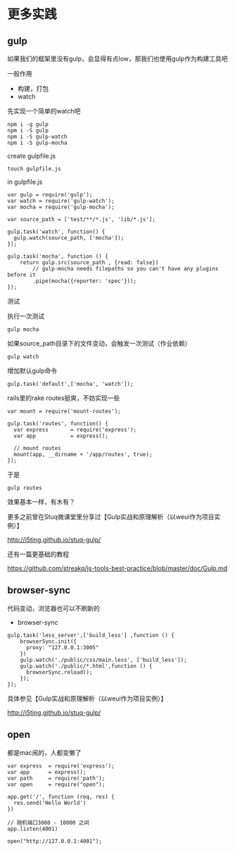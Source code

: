 # 更多实践
## gulp

如果我们的框架里没有gulp，会显得有点low，那我们也使用gulp作为构建工具吧

一般作用

- 构建，打包
- watch

先实现一个简单的watch吧

```
npm i -g gulp
npm i -S gulp
npm i -S gulp-watch
npm i -S gulp-mocha
```

create gulpfile.js

```
touch gulpfile.js
```

in gulpfile.js

```
var gulp = require('gulp');
var watch = require('gulp-watch');
var mocha = require('gulp-mocha');

var source_path = ['test/**/*.js', 'lib/*.js'];

gulp.task('watch', function() {
  gulp.watch(source_path, ['mocha']);
});

gulp.task('mocha', function () {
    return gulp.src(source_path , {read: false})
        // gulp-mocha needs filepaths so you can't have any plugins before it 
        .pipe(mocha({reporter: 'spec'}));
});
```

测试

执行一次测试
```
gulp mocha
```

如果source_path目录下的文件变动，会触发一次测试（作业依赖）

```
gulp watch
```

增加默认gulp命令

```
gulp.task('default',['mocha', 'watch']);
```

rails里的rake routes挺爽，不妨实现一些

```
var mount = require('mount-routes');

gulp.task('routes', function() {
  var express       = require('express');
  var app           = express();
  
  // mount routes
  mount(app, __dirname + '/app/routes', true);
});
```

于是

```
gulp routes
```

效果基本一样，有木有？

更多之前曾在Stuq微课堂里分享过【Gulp实战和原理解析（以weui作为项目实例）】

http://i5ting.github.io/stuq-gulp/

还有一篇更基础的教程

https://github.com/streakq/js-tools-best-practice/blob/master/doc/Gulp.md

## browser-sync

代码变动，浏览器也可以不刷新的

- browser-sync

```
gulp.task('less_server',['build_less'] ,function () {
    browserSync.init({
      proxy: "127.0.0.1:3005"
    })
    gulp.watch('./public/css/main.less', ['build_less']);
    gulp.watch('./public/*.html',function () {
      browserSync.reload();
    });
});
```

具体参见【Gulp实战和原理解析（以weui作为项目实例）】

http://i5ting.github.io/stuq-gulp/


## open

都是mac闹的，人都变懒了

```
var express  = require('express');
var app      = express();
var path     = require('path');
var open     = require("open");

app.get('/', function (req, res) {
  res.send('Hello World')
})

// 随机端口3000 - 10000 之间
app.listen(4001)

open("http://127.0.0.1:4001");
```

